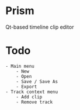 Prism
=====

Qt-based timeline clip editor

Todo
=====
	- Main menu
		- New
		- Open
		- Save / Save As
		- Export
	- Track context menu
		- Add clip
		- Remove track

